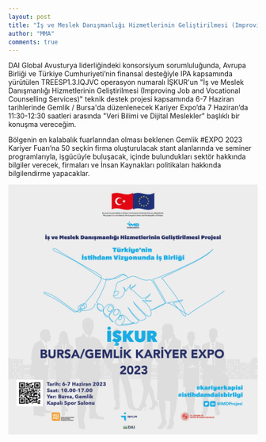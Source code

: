 ```yaml
---
layout: post
title: "İş ve Meslek Danışmanlığı Hizmetlerinin Geliştirilmesi (Improving Job and Vocational Counselling Services) teknik destek projesi"
author: "MMA"
comments: true
---
```


DAI Global Avusturya liderliğindeki konsorsiyum sorumluluğunda, Avrupa Birliği ve Türkiye Cumhuriyeti’nin finansal desteğiyle IPA kapsamında yürütülen TREESP1.3.IQJVC operasyon numaralı İŞKUR'un "İş ve Meslek Danışmanlığı Hizmetlerinin Geliştirilmesi (Improving Job and Vocational Counselling Services)" teknik destek projesi kapsamında 6-7 Haziran tarihlerinde Gemlik / Bursa'da düzenlenecek Kariyer Expo’da 7 Haziran’da 11:30-12:30 saatleri arasında "Veri Bilimi ve Dijital Meslekler" başlıklı bir konuşma vereceğim.

Bölgenin en kalabalık fuarlarından olması beklenen Gemlik #EXPO 2023 Kariyer Fuarı’na 50 seçkin firma oluşturulacak stant alanlarında ve seminer programlarıyla, işgücüyle buluşacak, içinde bulundukları sektör hakkında bilgiler verecek, firmaları ve İnsan Kaynakları politikaları hakkında bilgilendirme yapacaklar.

![](https://github.com/mmuratarat/mmuratarat.github.io/blob/master/_posts/images/Fxn-2LwXsAEM0UH.jpeg?raw=true)
